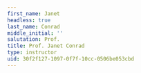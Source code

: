 ```yaml
---
first_name: Janet
headless: true
last_name: Conrad
middle_initial: ''
salutation: Prof.
title: Prof. Janet Conrad
type: instructor
uid: 30f2f127-1097-0f7f-10cc-0506be053cbd
---
```

